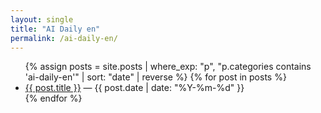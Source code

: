 ```yaml
---
layout: single
title: "AI Daily en"
permalink: /ai-daily-en/
---
```


<ul>
{% assign posts = site.posts | where_exp: "p", "p.categories contains 'ai-daily-en'" | sort: "date" | reverse %}
{% for post in posts %}
  <li>
    <a href="{{ post.url | relative_url }}">{{ post.title }}</a>
    <span> — {{ post.date | date: "%Y-%m-%d" }}</span>
  </li>
{% endfor %}
</ul>
